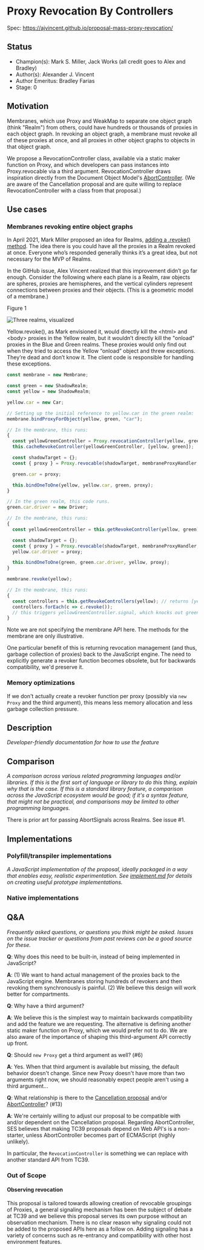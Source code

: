 # Proxy Revocation By Controllers

Spec: https://ajvincent.github.io/proposal-mass-proxy-revocation/

## Status

- Champion(s): Mark S. Miller, Jack Works (all credit goes to Alex and Bradley)
- Author(s): Alexander J. Vincent
- Author Emeritus: Bradley Farias
- Stage: 0

## Motivation

Membranes, which use Proxy and WeakMap to separate one object graph (think "Realm") from others, could have hundreds or thousands of proxies in each object graph.  In revoking an object graph, a membrane must revoke all of these proxies at once, and all proxies in other object graphs to objects in that object graph.

We propose a RevocationController class, available via a static maker function on Proxy, and which developers can pass instances into Proxy.revocable via a third argument.  RevocationController draws inspiration directly from the Document Object Model's [AbortController](https://dom.spec.whatwg.org/#interface-abortcontroller).  (We are aware of the Cancellation proposal and are quite willing to replace RevocationController with a class from that proposal.)

## Use cases

### Membranes revoking entire object graphs

In April 2021, Mark Miller proposed an idea for Realms, [adding a .revoke() method](https://github.com/tc39/proposal-shadowrealm/issues/299).  The idea there is you could have all the proxies in a Realm revoked at once.  Everyone who’s responded generally thinks it’s a great idea, but not necessary for the MVP of Realms.

In the GitHub issue, Alex Vincent realized that this improvement didn’t go far enough.  Consider the following where each plane is a Realm, raw objects are spheres, proxies are hemispheres, and the vertical cylinders represent connections between proxies and their objects.  (This is a geometric model of a membrane.)

Figure 1

![Three realms, visualized](ThreeRealms.png)

Yellow.revoke(), as Mark envisioned it, would directly kill the &lt;html&gt; and &lt;body&gt; proxies in the Yellow realm, but it wouldn’t directly kill the "onload" proxies in the Blue and Green realms.  These proxies would only find out when they tried to access the Yellow “onload” object and threw exceptions.  They’re dead and don’t know it.  The client code is responsible for handling these exceptions.

```javascript
const membrane = new Membrane;

const green = new ShadowRealm;
const yellow = new ShadowRealm;

yellow.car = new Car;

// Setting up the initial reference to yellow.car in the green realm:
membrane.bindProxyForObject(yellow, green, "car");

// In the membrane, this runs:
{
  const yellowGreenController = Proxy.revocationController(yellow, green);
  this.cacheRevokeController(yellowGreenController, [yellow, green]);

  const shadowTarget = {};
  const { proxy } = Proxy.revocable(shadowTarget, membraneProxyHandler, { signal: yellowGreenController.signal });

  green.car = proxy;

  this.bindOneToOne(yellow, yellow.car, green, proxy);
}

// In the green realm, this code runs.
green.car.driver = new Driver;

// In the membrane, this runs:
{
  const yellowGreenController = this.getRevokeController(yellow, green); // gets yellowGreenController from earlier

  const shadowTarget = {};
  const { proxy } = Proxy.revocable(shadowTarget, membraneProxyHandler, { signal: yellowGreenController.signal });
  yellow.car.driver = proxy;

  this.bindOneToOne(green, green.car.driver, yellow, proxy);
}

membrane.revoke(yellow);

// In the membrane, this runs:
{
  const controllers = this.getRevokeControllers(yellow); // returns [yellowGreenController]
  controllers.forEach(c => c.revoke());
  // this triggers yellowGreenController.signal, which knocks out green.car and yellow.car.driver
}
```

Note we are not specifying the membrane API here.  The methods for the membrane are only illustrative.

One particular benefit of this is returning revocation management (and thus, garbage collection of proxies) back to the JavaScript engine.  The need to explicitly generate a revoker function becomes obsolete, but for backwards compatibility, we'd preserve it.

### Memory optimizations

If we don't actually create a revoker function per proxy (possibly via `new Proxy` and the third argument), this means less memory allocation and less garbage collection pressure.

## Description

*Developer-friendly documentation for how to use the feature*

## Comparison

*A comparison across various related programming languages and/or libraries. If this is the first sort of language or library to do this thing, explain why that is the case. If this is a standard library feature, a comparison across the JavaScript ecosystem would be good; if it's a syntax feature, that might not be practical, and comparisons may be limited to other programming languages.*

There is prior art for passing AbortSignals across Realms.  See issue #1.

## Implementations

### Polyfill/transpiler implementations

*A JavaScript implementation of the proposal, ideally packaged in a way that enables easy, realistic experimentation. See [implement.md](https://github.com/tc39/how-we-work/blob/master/implement.md) for details on creating useful prototype implementations.*

### Native implementations

## Q&A

*Frequently asked questions, or questions you think might be asked. Issues on the issue tracker or questions from past reviews can be a good source for these.*

**Q**: Why does this need to be built-in, instead of being implemented in JavaScript?

**A**: (1) We want to hand actual management of the proxies back to the JavaScript engine.  Membranes storing hundreds of revokers and then revoking them synchronously is painful.  (2) We believe this design will work better for compartments.

**Q**: Why have a third argument?

**A**: We believe this is the simplest way to maintain backwards compatibility and add the feature we are requesting.  The alternative is defining another static maker function on Proxy, which we would prefer not to do.  We are also aware of the importance of shaping this third-argument API correctly up front.

**Q**: Should `new Proxy` get a third argument as well? (#6)

**A**: Yes.  When that third argument is available but missing, the default behavior doesn't change. Since new Proxy doesn't have more than two arguments right now, we should reasonably expect people aren't using a third argument...

**Q**: What relationship is there to the [Cancellation proposal](https://github.com/tc39/proposal-cancellation) and/or [AbortController](https://developer.mozilla.org/en-US/docs/Web/API/AbortController)? (#13)

**A**: We're certainly willing to adjust our proposal to be compatible with and/or dependent on the Cancellation proposal.  Regarding AbortController, SES believes that making TC39 proposals depend on Web API's is a non-starter, unless AbortController becomes part of ECMAScript (highly unlikely).

In particular, the `RevocationController` is something we can replace with another standard API from TC39.

### Out of Scope

#### Observing revocation

This proposal is tailored towards allowing creation of revocable groupings of Proxies, a general signaling mechanism has been the subject of debate at TC39 and we believe this proposal serves its own purpose without an observation mechanism. There is no clear reason why signaling could not be added to the proposed APIs here as a follow on. Adding signaling has a variety of concerns such as re-entrancy and compatibility with other host environment features.
